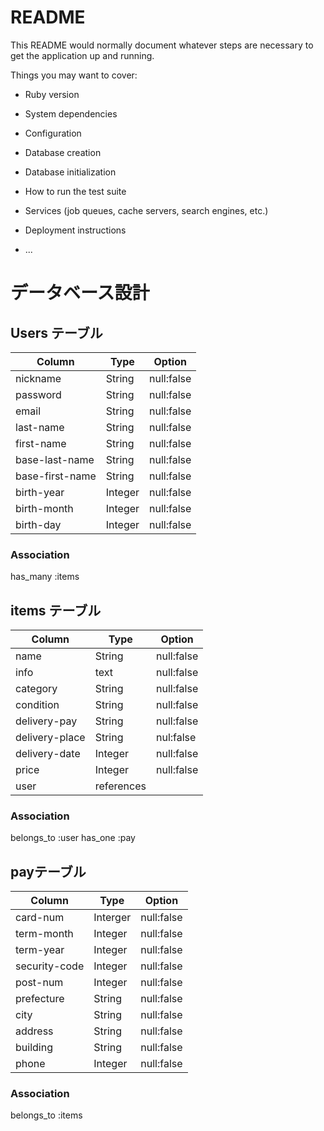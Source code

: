 # README

This README would normally document whatever steps are necessary to get the
application up and running.

Things you may want to cover:

* Ruby version

* System dependencies

* Configuration

* Database creation

* Database initialization

* How to run the test suite

* Services (job queues, cache servers, search engines, etc.)

* Deployment instructions

* ...

# データベース設計

## Users テーブル

| Column          | Type    | Option     |
| --------------- | ------- | ---------- |
| nickname        | String  | null:false |
| password        | String  | null:false |
| email           | String  | null:false |
| last-name       | String  | null:false |
| first-name      | String  | null:false |
| base-last-name  | String  | null:false |
| base-first-name | String  | null:false |
| birth-year      | Integer | null:false |
| birth-month     | Integer | null:false |
| birth-day       | Integer | null:false |

### Association
has_many :items

## items テーブル

| Column         | Type       | Option     |
| -------------- | ---------- | ---------- |
| name           | String     | null:false |
| info           | text       | null:false |
| category       | String     | null:false |
| condition      | String     | null:false |
| delivery-pay   | String     | null:false |
| delivery-place | String     | nul:false  |
| delivery-date  | Integer    | null:false |
| price          | Integer    | null:false |
| user           | references |            |

### Association
belongs_to :user
has_one :pay

## payテーブル
| Column        | Type     | Option     |
| ------------- | -------- | ---------- |
| card-num      | Interger | null:false |
| term-month    | Integer  | null:false |
| term-year     | Integer  | null:false |
| security-code | Integer  | null:false |
| post-num      | Integer  | null:false |
| prefecture    | String   | null:false |
| city          | String   | null:false |
| address       | String   | null:false |
| building      | String   | null:false |
| phone         | Integer  | null:false |

### Association
belongs_to :items
